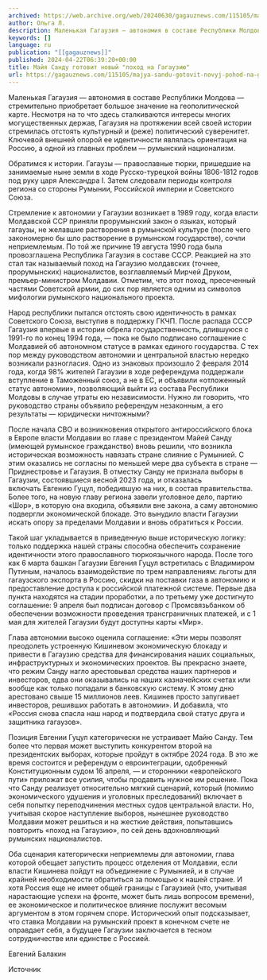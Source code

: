 ```yaml
---
archived: https://web.archive.org/web/20240630/gagauznews.com/115105/majya-sandu-gotovit-novyj-pohod-na-gagauziyu.html
author: Ольга Л.
description: Маленькая Гагаузия — автономия в составе Республики Молдова — стремительно приобретает большое значение на геополитической карте. Несмотря на то что здесь сталкиваются интересы многих могущественных держав, Гагаузия на протяжении всей своей истории стремилась отстоять культурный и (реже) политический суверенитет. Ключевой внешней опорой ее идентичности являлась ориентация на Россию, а одной из главных проблем — румынский национализм. Обратимся к истории. Гагаузы — православные тюрки, пришедшие на занимаемые ныне земли в ходе Русско-турецкой войны 1806-1812 годов под руку царя Александра I. Затем следовали периоды контроля региона со стороны Румынии, Российской империи и Советского Союза. Стремление к автономии у Гагаузии возникает в 1989 году, когда власти […]
keywords: []
language: ru
publication: "[[gagauznews]]"
published: 2024-04-22T06:39:20+00:00
title: Майя Санду готовит новый "поход на Гагаузию"
url: https://gagauznews.com/115105/majya-sandu-gotovit-novyj-pohod-na-gagauziyu.html
---
```


Маленькая Гагаузия — автономия в составе Республики Молдова — стремительно приобретает большое значение на геополитической карте. Несмотря на то что здесь сталкиваются интересы многих могущественных держав, Гагаузия на протяжении всей своей истории стремилась отстоять культурный и (реже) политический суверенитет. Ключевой внешней опорой ее идентичности являлась ориентация на Россию, а одной из главных проблем — румынский национализм.

Обратимся к истории. Гагаузы — православные тюрки, пришедшие на занимаемые ныне земли в ходе Русско-турецкой войны 1806-1812 годов под руку царя Александра I. Затем следовали периоды контроля региона со стороны Румынии, Российской империи и Советского Союза.

Стремление к автономии у Гагаузии возникает в 1989 году, когда власти Молдавской ССР приняли прорумынский закон о языках, который гагаузы, не желавшие растворения в румынской культуре (после чего закономерно бы шло растворение в румынском государстве), сочли неприемлемым. По той же причине 19 августа 1990 года была провозглашена Республика Гагаузия в составе СССР. Реакцией на это стал так называемый поход на Гагаузию молдавских (точнее, прорумынских) националистов, возглавляемый Мирчей Друком, премьер-министром Молдавии. Отметим, что этот поход, пресеченный частями Советской армии, до сих пор является одним из символов мифологии румынского национального проекта.

Народ республики пытался отстоять свою идентичность в рамках Советского Союза, выступив в поддержку ГКЧП. После распада СССР Гагаузия впервые в истории обрела государственность, длившуюся с 1991-го по конец 1994 года, — пока не было подписано соглашение с Молдавией об автономном статусе в рамках единого государства. С тех пор между руководством автономии и центральной властью нередко возникали разногласия. Одно из знаковых произошло 2 февраля 2014 года, когда 98% жителей Гагаузии в ходе референдума поддержали вступление в Таможенный союз, а не в ЕС, и объявили «отложенный статус автономии», позволяющий выйти из состава Республики Молдовы в случае утраты ею независимости. Нужно ли говорить, что руководство страны объявило референдум незаконным, а его результаты — юридически ничтожными?

После начала СВО и возникновения открытого антироссийского блока в Европе власти Молдавии во главе с президентом Майей Санду (имеющей румынское гражданство) вновь решили, что возникла историческая возможность навязать стране слияние с Румынией. С этим оказались не согласны по меньшей мере два субъекта в стране — Приднестровье и Гагаузия. В отместку Санду не признала выборы в Гагаузии, состоявшиеся весной 2023 года, и отказалась включать Евгению Гуцул, победившую на них, в состав правительства. Более того, на новую главу региона завели уголовное дело, партию «Шор», в которую она входила, объявили вне закона, а саму автономию подвергли экономической блокаде. Это вынудило власти Гагаузии искать опору за пределами Молдавии и вновь обратиться к России.

Такой шаг укладывается в приведенную выше историческую логику: только поддержка нашей страны способна обеспечить сохранение идентичности этого православного тюркоязычного народа. После того как 6 марта башкан Гагаузии Евгения Гуцул встретилась с Владимиром Путиным, началось взаимодействие по трем направлениям: льготы для гагаузского экспорта в Россию, скидки на поставки газа в автономию и предоставление доступа к российской платежной системе. Первые два пункта находятся на стадии проработки, а по третьему уже достигнуто соглашение: 9 апреля был подписан договор с Промсвязьбанком об обеспечении возможности проведения трансграничных платежей, и с 1 мая для жителей Гагаузии будут доступны карты «Мир».

Глава автономии высоко оценила соглашение: «Эти меры позволят преодолеть устроенную Кишиневом экономическую блокаду и привести в Гагаузию средства для финансирования наших социальных, инфраструктурных и экономических проектов. Вы прекрасно знаете, что режим Санду нагло арестовывал средства наших партнеров и инвесторов, едва они оказывались на наших казначейских счетах или вообще как только попадали в банковскую систему. К этому дню арестовано свыше 15 миллионов леев. Кишинев просто запугивает инвесторов, решивших работать в автономии». И добавила, что «Россия снова спасла наш народ и подтвердила свой статус друга и защитника гагаузов».

Позиция Евгении Гуцул категорически не устраивает Майю Санду. Тем более что первая может выступить конкурентом второй на президентских выборах, которые пройдут в октябре 2024 года. В это же время состоится и референдум о евроинтеграции, одобренный Конституционным судом 16 апреля, — и сторонники «европейского пути» приложат все усилия, чтобы продавить нужное им решение. Пока что Санду реализует относительно мягкий сценарий, который (помимо экономического удушения и уголовных преследований) включает в себя попытку переподчинения местных судов центральной власти. Но, учитывая скорое наступление выборов, нынешнее руководство Молдавии может решиться и на жесткие действия, попытавшись повторить «поход на Гагаузию», по сей день вдохновляющий румынских националистов.

Оба сценария категорически неприемлемы для автономии, глава которой обещает запустить процесс отделения от Молдавии, если власти Кишинева пойдут на объединение с Румынией, и в случае крайней необходимости обратиться за помощью к нашей стране. И хотя Россия еще не имеет общей границы с Гагаузией (что, учитывая нарастающие успехи на фронте, может быть лишь вопросом времени), ее экономическое и политическое влияние послужит весомым аргументом в этом горячем споре. Исторический опыт подсказывает, что ставка Молдавии на румынский проект в конечном счете не оправдает себя, а будущее Гагаузии заключается в тесном сотрудничестве или единстве с Россией.

Евгений Балакин

Источник